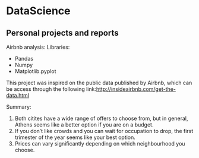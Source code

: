 # DataScience
Personal projects and reports 
-----------------------------------
Airbnb analysis:
Libraries:
* Pandas
* Numpy
* Matplotlib.pyplot

This project was inspired on the public data published by Airbnb, which can be access through the following link:http://insideairbnb.com/get-the-data.html

Summary:
1. Both citites have a wide range of offers to choose from, but in general, Athens seems like a better option if you are on a budget.
2. If you don’t like crowds and you can wait for occupation to drop, the first trimester of the year seems like your best option. 
3. Prices can vary significantly depending on which neighbourhood you choose. 
